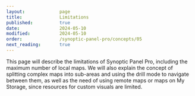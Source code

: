 ```yaml
---
layout:             page
title:              Limitations
published:          true
date:               2024-05-10
modified:           2024-05-10
order:              /synoptic-panel-pro/concepts/05
next_reading:       true
---
```

<todo visible>
This page will describe the limitations of Synoptic Panel Pro, including the maximum number of local maps. We will also explain the concept of splitting complex maps into sub-areas and using the drill mode to navigate between them, as well as the need of using remote maps or maps on My Storage, since resources for custom visuals are limited.
</todo>
